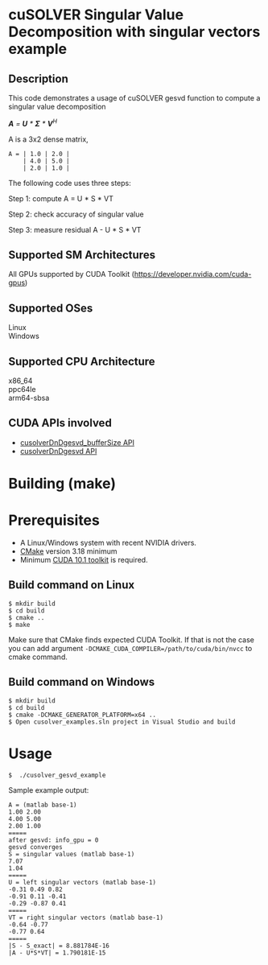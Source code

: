 # cuSOLVER Singular Value Decomposition with singular vectors example

## Description

This code demonstrates a usage of cuSOLVER gesvd function to compute a singular value decomposition

_**A** = **U** * **&Sigma;** * **V**<sup>H</sup>_

A is a 3x2 dense matrix,
```
A = | 1.0 | 2.0 |
    | 4.0 | 5.0 |
    | 2.0 | 1.0 |
```

The following code uses three steps:

Step 1: compute A = U * S * VT

Step 2: check accuracy of singular value

Step 3: measure residual A - U * S * VT

## Supported SM Architectures

All GPUs supported by CUDA Toolkit (https://developer.nvidia.com/cuda-gpus)  

## Supported OSes

Linux  
Windows

## Supported CPU Architecture

x86_64  
ppc64le  
arm64-sbsa

## CUDA APIs involved
- [cusolverDnDgesvd_bufferSize  API](https://docs.nvidia.com/cuda/cusolver/index.html#cuSolverDN-lt-t-gt-gesvd)
- [cusolverDnDgesvd  API](https://docs.nvidia.com/cuda/cusolver/index.html#cuSolverDN-lt-t-gt-gesvd)

# Building (make)

# Prerequisites
- A Linux/Windows system with recent NVIDIA drivers.
- [CMake](https://cmake.org/download) version 3.18 minimum
- Minimum [CUDA 10.1 toolkit](https://developer.nvidia.com/cuda-downloads) is required.

## Build command on Linux
```
$ mkdir build
$ cd build
$ cmake ..
$ make
```
Make sure that CMake finds expected CUDA Toolkit. If that is not the case you can add argument `-DCMAKE_CUDA_COMPILER=/path/to/cuda/bin/nvcc` to cmake command.

## Build command on Windows
```
$ mkdir build
$ cd build
$ cmake -DCMAKE_GENERATOR_PLATFORM=x64 ..
$ Open cusolver_examples.sln project in Visual Studio and build
```

# Usage
```
$  ./cusolver_gesvd_example
```

Sample example output:

```
A = (matlab base-1)
1.00 2.00
4.00 5.00
2.00 1.00
=====
after gesvd: info_gpu = 0
gesvd converges
S = singular values (matlab base-1)
7.07
1.04
=====
U = left singular vectors (matlab base-1)
-0.31 0.49 0.82
-0.91 0.11 -0.41
-0.29 -0.87 0.41
=====
VT = right singular vectors (matlab base-1)
-0.64 -0.77
-0.77 0.64
=====
|S - S_exact| = 8.881784E-16
|A - U*S*VT| = 1.790181E-15
```
